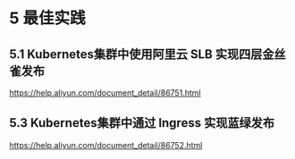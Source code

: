 

# 5 最佳实践 
## 5.1 Kubernetes集群中使用阿里云 SLB 实现四层金丝雀发布
https://help.aliyun.com/document_detail/86751.html
## 5.3 Kubernetes集群中通过 Ingress 实现蓝绿发布
https://help.aliyun.com/document_detail/86752.html
